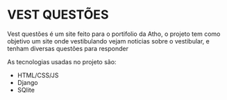 # VEST QUESTÕES

Vest questões é um site feito para o portifolio da Atho, o projeto tem como objetivo um site onde vestibulando vejam noticias sobre o vestibular, e tenham diversas questões para responder

As tecnologias usadas no projeto são:
- HTML/CSS/JS
- Django
- SQlite